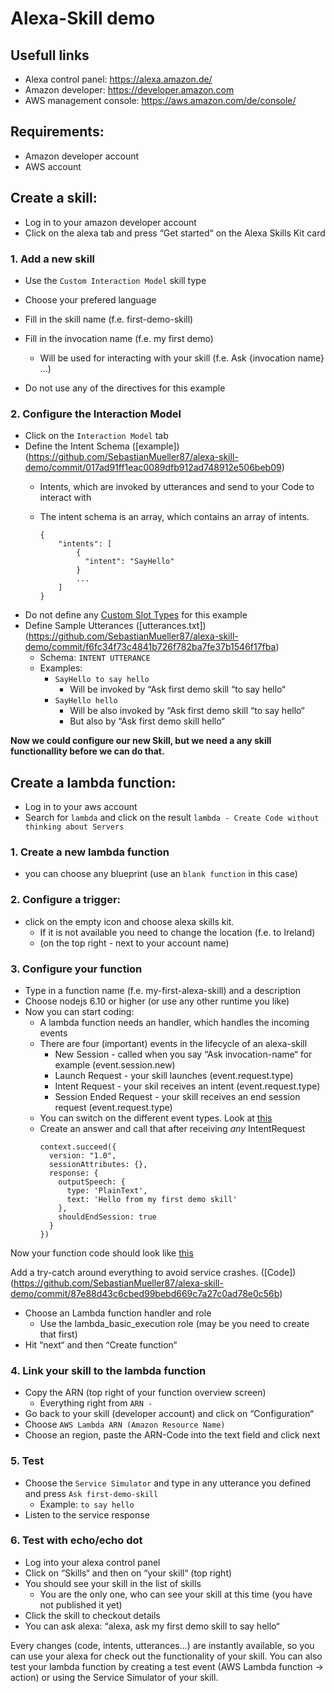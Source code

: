 # Alexa-Skill demo

## Usefull links
* Alexa control panel: https://alexa.amazon.de/
* Amazon developer: https://developer.amazon.com
* AWS management console: https://aws.amazon.com/de/console/

## Requirements:

* Amazon developer account
* AWS account

## Create a skill:

* Log in to your amazon developer account
* Click on the alexa tab and press “Get started“ on the Alexa Skills Kit card
### 1. Add a new skill
* Use the `Custom Interaction Model` skill type
* Choose your prefered language
* Fill in the skill name (f.e. first-demo-skill)
* Fill in the invocation name (f.e. my first demo)
  * Will be used for interacting with your skill (f.e. Ask {invocation name} ...)

* Do not use any of the directives for this example
### 2. Configure the Interaction Model
* Click on the `Interaction Model` tab
* Define the Intent Schema ([example])(https://github.com/SebastianMueller87/alexa-skill-demo/commit/017ad91ff1eac0089dfb912ad748912e506beb09)
  * Intents, which are invoked by utterances and send to your Code to interact with
  * The intent schema is an array, which contains an array of intents.

    ```
    {
        "intents": [
            {
              "intent": "SayHello"
            }
            ...
        ]
    }

* Do not define any [Custom Slot Types](https://developer.amazon.com/public/solutions/alexa/alexa-skills-kit/docs/alexa-skills-kit-interaction-model-reference#custom-slot-syntax) for this example
* Define Sample Utterances ([utterances.txt])(https://github.com/SebastianMueller87/alexa-skill-demo/commit/f6fc34f73c4841b726f782ba7fe37b1546f17fba)
  * Schema: `INTENT UTTERANCE`
  * Examples:
      * `SayHello to say hello`
          * Will be invoked by “Ask first demo skill “to say hello“
      * `SayHello hello`
          * Will be also invoked by “Ask first demo skill “to say hello“
          * But also by “Ask first demo skill hello“

**Now we could configure our new Skill, but we need a any skill functionallity before we can do that.**

## Create a lambda function:
* Log in to your aws account
* Search for `lambda` and click on the result `lambda - Create Code without thinking about Servers`

### 1. Create a new lambda function
* you can choose any blueprint (use an `blank function` in this case)

### 2. Configure a trigger:
  *  click on the empty icon and choose alexa skills kit.
     * If it is not available you need to change the location (f.e. to Ireland)
     * (on the top right - next to your account name)

### 3. Configure your function
  * Type in a function name (f.e. my-first-alexa-skill) and a description
  * Choose nodejs 6.10 or higher (or use any other runtime you like)
  * Now you can start coding:
      * A lambda function needs an handler, which handles the incoming events
      * There are four (important) events in the lifecycle of an alexa-skill
        * New Session - called when you say “Ask invocation-name“ for example (event.session.new)
        * Launch Request - your skill launches (event.request.type)
        * Intent Request - your skil receives an intent (event.request.type)
        * Session Ended Request - your skill receives an end session request (event.request.type)
      * You can switch on the different event types. Look at [this](https://github.com/SebastianMueller87/alexa-skill-demo/commit/0385fea8a0b5a6ccea4c3f7cb2f889da8cb8e81f)
      * Create an answer and call that after receiving *any* IntentRequest
        ```
        context.succeed({
          version: "1.0",
          sessionAttributes: {},
          response: {
            outputSpeech: {
              type: 'PlainText',
              text: 'Hello from my first demo skill'
            },
            shouldEndSession: true
          }
        })

  Now your function code should look like [this](https://github.com/SebastianMueller87/alexa-skill-demo/commit/d06e67f98ec90a1b60920525c3ff00734345eed2)

  Add a try-catch around everything to avoid service crashes. ([Code])(https://github.com/SebastianMueller87/alexa-skill-demo/commit/87e88d43c6cbed99bebd669c7a27c0ad78e0c56b)

  * Choose an Lambda function handler and role
    * Use the lambda_basic_execution role (may be you need to create that first)
  * Hit “next“ and then “Create function“

### 4. Link your skill to the lambda function
  * Copy the ARN (top right of your function overview screen)
    * Everything right from `ARN - `
  * Go back to your skill (developer account) and click on “Configuration“
  * Choose `AWS Lambda ARN (Amazon Resource Name)`
  * Choose an region, paste the ARN-Code into the text field and click next

### 5. Test
  * Choose the `Service Simulator` and type in any utterance you defined and press `Ask first-demo-skill`
    * Example: `to say hello`
  * Listen to the service response

### 6. Test with echo/echo dot
  * Log into your alexa control panel
  * Click on “Skills“ and then on “your skill“ (top right)
  * You should see your skill in the list of skills
    * You are the only one, who can see your skill at this time (you have not published it yet)
  * Click the skill to checkout details
  * You can ask alexa: “alexa, ask my first demo skill to say hello“

Every changes (code, intents, utterances...) are instantly available, so you can use your alexa for check out the functionality of your skill.
You can also test your lambda function by creating a test event (AWS Lambda function -> action) or using the Service Simulator of your skill.




